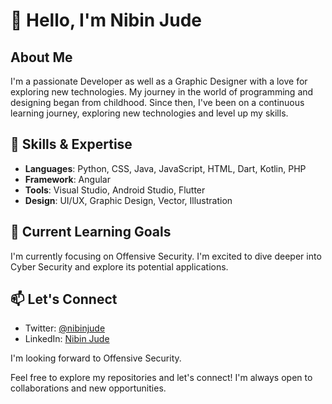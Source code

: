 # 👋 Hello, I'm Nibin Jude

## About Me

I'm a passionate Developer as well as a Graphic Designer with a love for exploring new technologies. My journey in the world of programming and designing began from childhood. Since then, I've been on a continuous learning journey, exploring new technologies and level up my skills.

## 🚀 Skills & Expertise

- **Languages**: Python, CSS, Java, JavaScript, HTML, Dart, Kotlin, PHP
- **Framework**: Angular
- **Tools**: Visual Studio, Android Studio, Flutter
- **Design**: UI/UX, Graphic Design, Vector, Illustration

## 🌱 Current Learning Goals

I'm currently focusing on Offensive Security. I'm excited to dive deeper into Cyber Security and explore its potential applications.

## 📫 Let's Connect

- Twitter: [@nibinjude](https://twitter.com/nibinjude)
- LinkedIn: [Nibin Jude](https://linkedin.com/in/nibinjude)

I'm looking forward to Offensive Security.

Feel free to explore my repositories and let's connect! I'm always open to collaborations and new opportunities.
